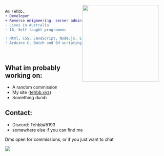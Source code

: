 <img align="right" height="250" src="https://tehbb.xyz/img/github_readme_image.jpg"/>
<!-- this image is not mine btw and idk where I found it --->

```diff
Am Tehbb.
+ Developer
+ Reverse enigneering, server administration.
- Lives in Australia
- 15, Self taught programmer
```

```diff 
! Html, CSS, JavaScript, Node.js, SQL, python, 
! Arduino C, Batch and SH scripting , linux command line
```
<br>

What im probably working on:
-
- A random commission
- My site ([tehbb.xyz](https://tehbb.xyz))
- Something dumb

Contact:
-
- Discord: Tehbb#5193
- somewhere else if you can find me

Dms open for commissions, or if you just want to chat


![](https://hit.yhype.me/github/profile?user_id=62781302)
